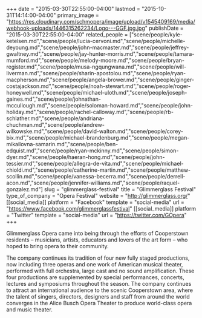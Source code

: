 +++
date = "2015-03-30T22:55:00-04:00"
lastmod = "2015-10-31T14:14:00-04:00"
primary_image = "https://res.cloudinary.com/schmopera/image/upload/v1545409169/media/webhook-uploads/1446315262234/Logo---GGF.jpg.jpg"
publishDate = "2015-03-30T22:55:00-04:00"
related_people = ["scene/people/kyle-ketelsen.md","scene/people/lucia-cervoni.md","scene/people/michelle-deyoung.md","scene/people/john-macmaster.md","scene/people/jeffrey-gwaltney.md","scene/people/jay-hunter-morris.md","scene/people/tamara-mumford.md","scene/people/melody-moore.md","scene/people/bryan-register.md","scene/people/musa-ngqungwana.md","scene/people/will-liverman.md","scene/people/sharin-apostolou.md","scene/people/ryan-macpherson.md","scene/people/angela-brower.md","scene/people/ginger-costajackson.md","scene/people/noah-stewart.md","scene/people/roger-honeywell.md","scene/people/michael-uloth.md","scene/people/joseph-gaines.md","scene/people/johnathan-mccullough.md","scene/people/soloman-howard.md","scene/people/john-holiday.md","scene/people/rachel-calloway.md","scene/people/rb-schlather.md","scene/people/andriana-chuchman.md","scene/people/andrew-wilkowske.md","scene/people/david-walton.md","scene/people/corey-bix.md","scene/people/michael-brandenburg.md","scene/people/megan-mikailovna-samarin.md","scene/people/ben-edquist.md","scene/people/ryan-mckinny.md","scene/people/simon-dyer.md","scene/people/haeran-hong.md","scene/people/john-tessier.md","scene/people/allegra-de-vita.md","scene/people/michael-chioldi.md","scene/people/catherine-martin.md","scene/people/matthew-scollin.md","scene/people/vanessa-becerra.md","scene/people/derrell-acon.md","scene/people/jennifer-williams.md","scene/people/raquel-gonzalez.md"]
slug = "glimmerglass-festival"
title = "Glimmerglass Festival"
type_of_company = "Opera Festival"
website = "http://glimmerglass.org/"
[[social_media]]
platform = "Facebook"
template = "social-media"
url = "https://www.facebook.com/glimmerglassfestival"
[[social_media]]
platform = "Twitter"
template = "social-media"
url = "https://twitter.com/GOpera"
+++

<p>
	Glimmerglass Opera came into being through the efforts of Cooperstown residents – musicians, artists, educators and lovers of the art form – who hoped to bring opera to their community.
</p>
<p>
	The company continues its tradition of four new fully staged productions, now including three operas and one work of American musical theater, performed with full orchestra, large cast and no sound amplification. These four productions are supplemented by special performances, concerts, lectures and symposiums throughout the season. The company continues to attract an international audience to the scenic Cooperstown area, where the talent of singers, directors, designers and staff from around the world converges in the Alice Busch Opera Theater to produce world-class opera and music theater.
</p>
